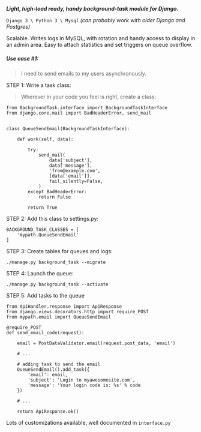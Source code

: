 **_Light, high-load ready, handy background-task module for Django._**

`Django 3 \ Python 3 \ Mysql` _(can probably work with older Django and Postgres)_

Scalable. Writes logs in MySQL, with rotation and handy access to display in an admin area.
Easy to attach statistics and set triggers on queue overflow.

##### Use case #1:
>I need to send emails to my users asynchronously.

STEP 1: Write a task class:
>Wherever in your code you feel is right, create a class:
```
from BackgroundTask.interface import BackgroundTaskInterface
from django.core.mail import BadHeaderError, send_mail


class QueueSendEmail(BackgroundTaskInterface):

    def work(self, data):

        try:
            send_mail(
                data['subject'],
                data['message'],
                'from@example.com',
                [data['email']],
                fail_silently=False,
            )
        except BadHeaderError:
            return False
        
        return True

```

STEP 2: Add this class to settings.py:
```
BACKGROUND_TASK_CLASSES = [
    'mypath.QueueSendEmail'
]
```

STEP 3: Create tables for queues and logs:
```
./manage.py background_task --migrate
```

STEP 4: Launch the queue:
```
./manage.py background_task --activate
```

STEP 5: Add tasks to the queue
```
from ApiHandler.response import ApiResponse
from django.views.decorators.http import require_POST
from mypath.email import QueueSendEmail

@require_POST
def send_email_code(request):

    email = PostDataValidator.email(request.post_data, 'email')

    # ...

    # adding task to send the email
    QueueSendEmail().add_task({
        'email': email,
        'subject': 'Login to myawesomesite.com',
        'message': 'Your login code is: %s' % code
    })

    # ...

    return ApiResponse.ok()

```

Lots of customizations available, well documented in `interface.py`
